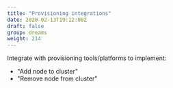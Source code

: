```yaml
---
title: "Provisioning integrations"
date: 2020-02-13T19:12:08Z
draft: false
group: dreams
weight: 214
---
```


Integrate with provisioning tools/platforms to implement:

* "Add node to cluster"
* "Remove node from cluster"
